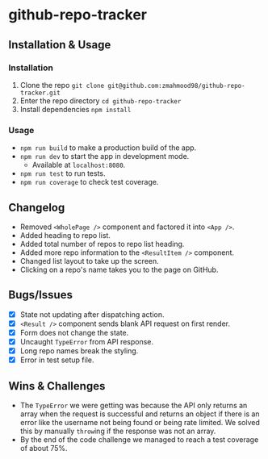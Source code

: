 # github-repo-tracker

## Installation & Usage

### Installation

1. Clone the repo `git clone git@github.com:zmahmood98/github-repo-tracker.git`
2. Enter the repo directory `cd github-repo-tracker`
3. Install dependencies `npm install`

### Usage

* `npm run build` to make a production build of the app.
* `npm run dev` to start the app in development mode.
    * Available at `localhost:8080`.
* `npm run test` to run tests.
* `npm run coverage` to check test coverage.

## Changelog

* Removed `<WholePage />` component and factored it into `<App />`.
* Added heading to repo list.
* Added total number of repos to repo list heading.
* Added more repo information to the `<ResultItem />` component.
* Changed list layout to take up the screen.
* Clicking on a repo's name takes you to the page on GitHub.

## Bugs/Issues

- [x] State not updating after dispatching action.
- [x] `<Result />` component sends blank API request on first render.
- [x] Form does not change the state.
- [x] Uncaught `TypeError` from API response.
- [x] Long repo names break the styling.
- [x] Error in test setup file.

## Wins & Challenges

* The `TypeError` we were getting was because the API only returns an array when the request is successful and returns an object if there is an error like the username not being found or being rate limited. We solved this by manually `throw`ing if the response was not an array.
* By the end of the code challenge we managed to reach a test coverage of about 75%.
